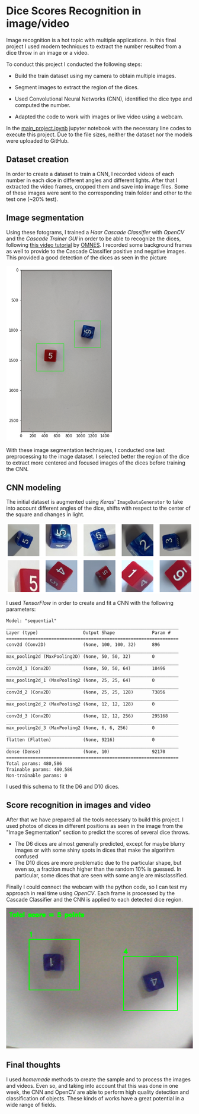 # Dice Scores Recognition in image/video

Image recognition is a hot topic with multiple applications. In this final project I used modern techniques to extract the number resulted from a dice throw in an image or a video.

To conduct this project I conducted the following steps:

- Build the train dataset using my camera to obtain multiple images.

- Segment images to extract the region of the dices.

- Used Convolutional Neural Networks (CNN), identified the dice type and computed the number.

- Adapted the code to work with images or live video using a webcam.

In the [main_project.ipynb](main_project.ipynb) jupyter notebook with the necessary line codes to execute this project. Due to the file sizes, neither the dataset nor the models were uploaded to GitHub.


## Dataset creation

In order to create a dataset to train a CNN, I recorded videos of each number in each dice in different angles and different lights. After that I extracted the video frames, cropped them and save into image files. Some of these images were sent to the corresponding train folder and other to the test one (~20% test).


## Image segmentation

Using these fotograms, I trained a *Haar Cascade Classifier* with *OpenCV* and the *Cascade Trainer GUI* in order to be able to recognize the dices, following [this video tutorial](https://www.youtube.com/watch?v=v_cwOq06g9E) by [OMNES](https://github.com/GabySol/OmesTutorials2020). I recorded some background frames as well to provide to the Cascade Classifier positive and negative images. This provided a good detection of the dices as seen in the picture


![Img segmentation](readme_images/dices_detected.png)

With these image segmentation techniques, I conducted one last preprocessing to the image dataset. I selected better the region of the dice to extract more centered and focused images of the dices before training the CNN.

## CNN modeling

The initial dataset is augmented using *Keras*' `ImageDataGenerator` to take into account different angles of the dice, shifts with respect to the center of the square and changes in light.

![Img segmentation](readme_images/newdataset.png)
![Img segmentation](readme_images/newdataset2.png)

I used *TensorFlow* in order to create and fit a CNN with the following parameters:

```
Model: "sequential"
_________________________________________________________________
Layer (type)                 Output Shape              Param #   
=================================================================
conv2d (Conv2D)              (None, 100, 100, 32)      896       
_________________________________________________________________
max_pooling2d (MaxPooling2D) (None, 50, 50, 32)        0         
_________________________________________________________________
conv2d_1 (Conv2D)            (None, 50, 50, 64)        18496     
_________________________________________________________________
max_pooling2d_1 (MaxPooling2 (None, 25, 25, 64)        0         
_________________________________________________________________
conv2d_2 (Conv2D)            (None, 25, 25, 128)       73856     
_________________________________________________________________
max_pooling2d_2 (MaxPooling2 (None, 12, 12, 128)       0         
_________________________________________________________________
conv2d_3 (Conv2D)            (None, 12, 12, 256)       295168    
_________________________________________________________________
max_pooling2d_3 (MaxPooling2 (None, 6, 6, 256)         0         
_________________________________________________________________
flatten (Flatten)            (None, 9216)              0         
_________________________________________________________________
dense (Dense)                (None, 10)                92170     
=================================================================
Total params: 480,586
Trainable params: 480,586
Non-trainable params: 0
```

I used this schema to fit the D6 and D10 dices.

## Score recognition in images and video

After that we have prepared all the tools necessary to build this project. I used photos of dices in different positions as seen in the image from the "Image Segmentation" section to predict the scores of several dice throws.

- The D6 dices are almost generally predicted, except for maybe blurry images or with some shiny spots in dices that make the algorithm confused
- The D10 dices are more problematic due to the particular shape, but even so, a fraction much higher than the random 10% is guessed. In particular, some dices that are seen with some angle are misclassified.

Finally I could connect the webcam with the python code, so I can test my approach in real time using *OpenCV*. Each frame is processed by the Cascade Classifier and the CNN is applied to each detected dice region.

![Img segmentation](readme_images/screenshot.png)


## Final thoughts

I used *homemade* methods to create the sample and to process the images and videos. Even so, and taking into account that this was done in one week, the CNN and OpenCV are able to perform high quality detection and classification of objects. These kinds of works have a great potential in a wide range of fields.












